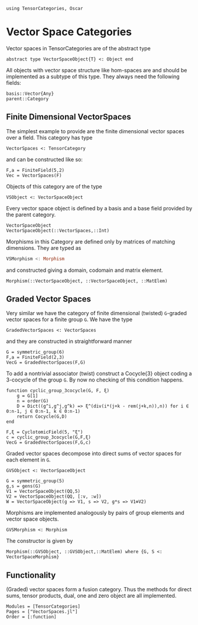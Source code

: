 ```@setup VS
using TensorCategories, Oscar
```


# Vector Space Categories

Vector spaces in TensorCategories are of the abstract type

```
abstract type VectorSpaceObject{T} <: Object end
```

All objects with vector space structure like hom-spaces are and should be implemented as a
subtype of this type. They always need the following fields:

```
basis::Vector{Any}
parent::Category
```

## Finite Dimensional VectorSpaces

The simplest example to provide are the finite dimensional vector spaces over a field.
This category has type

```
VectorSpaces <: TensorCategory
```

and can be constructed like so:

```@example VS
F,a = FiniteField(5,2)
Vec = VectorSpaces(F)
```

Objects of this category are of the type

```
VSObject <: VectorSpaceObject
```

Every vector space object is defined by a basis and a base field provided by the
parent category.

```@docs
VectorSpaceObject
VectorSpaceObject(::VectorSpaces,::Int)
```

Morphisms in this Category are defined only by matrices of matching dimensions.
They are typed as

```julia
VSMorphism <: Morphism
```

and constructed giving a domain, codomain and matrix element.

```@docs VS
Morphism(::VectorSpaceObject, ::VectorSpaceObject, ::MatElem)
```

## Graded Vector Spaces

Very similar we have the category of finite dimensional (twisted) ``G``-graded vector spaces for a finite group ``G``.
We have the type

```
GradedVectorSpaces <: VectorSpaces
```
and they are constructed in straightforward manner

```@example VS
G = symmetric_group(6)
F,a = FiniteField(2,3)
VecG = GradedVectorSpaces(F,G)
```

To add a nontrivial associator (twist) construct a Cocycle{3} object coding a 3-cocycle
of the group ``G``. By now no checking of this condition happens.

```@example VS
function cyclic_group_3cocycle(G, F, ξ)
	g = G[1]
	n = order(G)
	D = Dict((g^i,g^j,g^k) => ξ^(div(i*(j+k - rem(j+k,n)),n)) for i ∈ 0:n-1, j ∈ 0:n-1, k ∈ 0:n-1)
	return Cocycle(G,D)
end

F,ξ = CyclotomicField(5, "ξ")
c = cyclic_group_3cocycle(G,F,ξ)
VecG = GradedVectorSpaces(F,G,c)
```

Graded vector spaces decompose into direct sums of vector spaces for each element in
``G``.

```
GVSObject <: VectorSpaceObject
```

```@example VS
G = symmetric_group(5)
g,s = gens(G)
V1 = VectorSpaceObject(QQ,5)
V2 = VectorSpaceObject(QQ, [:v, :w])
W = VectorSpaceObject(g => V1, s => V2, g*s => V1⊗V2)
```

Morphisms are implemented analogously by pairs of group elements and vector space objects.

```
GVSMorphism <: Morphism
```

The constructor is given by 

```@docs
Morphism(::GVSObject, ::GVSObject,::MatElem) where {G, S <: VectorSpaceMorphism}
```


## Functionality

(Graded) vector spaces form a fusion category. Thus the methods for
direct sums, tensor products, dual, one and zero object are all implemented.

```@autodocs
Modules = [TensorCategories]
Pages = ["VectorSpaces.jl"]
Order = [:function]
```
